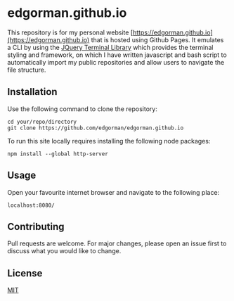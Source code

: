# edgorman.github.io

This repository is for my personal website [https://edgorman.github.io](https://edgorman.github.io) that is hosted using Github Pages. It emulates a CLI by using the [JQuery Terminal Library](https://terminal.jcubic.pl) which provides the terminal styling and framework, on which I have written javascript and bash script to automatically import my public repositories and allow users to navigate the file structure. 

## Installation
Use the following command to clone the repository:
```
cd your/repo/directory
git clone https://github.com/edgorman/edgorman.github.io
```

To run this site locally requires installing the following node packages:
```
npm install --global http-server
```

## Usage
Open your favourite internet browser and navigate to the following place:
```
localhost:8080/
```

## Contributing
Pull requests are welcome. For major changes, please open an issue first to discuss what you would like to change.

## License
[MIT](https://choosealicense.com/licenses/mit/)
